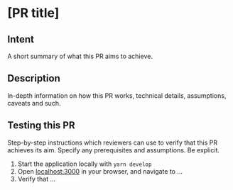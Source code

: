# [PR title]

## Intent

A short summary of what this PR aims to achieve.

## Description

In-depth information on how this PR works, technical details, assumptions,
caveats and such.

## Testing this PR

Step-by-step instructions which reviewers can use to verify that this PR
achieves its aim. Specify any prerequisites and assumptions. Be explicit.

1. Start the application locally with `yarn develop`
2. Open [localhost:3000](http://localhost:3000) in your browser, and navigate to
   ...
3. Verify that ...

